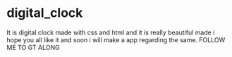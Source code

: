 # digital_clock
It is digital clock made with css and html and it is really beautiful made i hope you all like it and soon i will make a app regarding the same. FOLLOW ME TO GT ALONG
